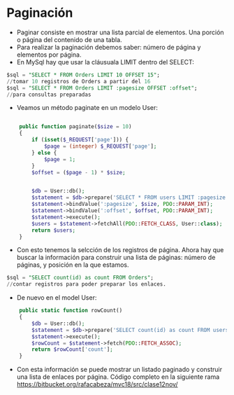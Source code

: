 # Paginación

* Paginar consiste en mostrar una lista parcial de elementos. Una porción o página del contenido de una tabla.
* Para realizar la paginación debemos saber: número de página y elementos por página.
* En MySql hay que usar la cláusuala LIMIT dentro del SELECT:

```sql
$sql = "SELECT * FROM Orders LIMIT 10 OFFSET 15";
//tomar 10 registros de Orders a partir del 16
$sql = "SELECT * FROM Orders LIMIT :pagesize OFFSET :offset";
//para consultas preparadas
```

* Veamos un método paginate en un modelo User:

```php

    public function paginate($size = 10)
    {
        if (isset($_REQUEST['page'])) {
            $page = (integer) $_REQUEST['page'];
        } else {
            $page = 1;
        }
        $offset = ($page - 1) * $size;


        $db = User::db();
        $statement = $db->prepare('SELECT * FROM users LIMIT :pagesize OFFSET :offset');
        $statement->bindValue(':pagesize', $size, PDO::PARAM_INT);
        $statement->bindValue(':offset', $offset, PDO::PARAM_INT);
        $statement->execute();
        $users = $statement->fetchAll(PDO::FETCH_CLASS, User::class);
        return $users;
    }


```

* Con esto tenemos la selcción de los registros de página. Ahora hay que buscar la información para construir una lista de páginas: número de páginas, y posición en la que estamos.

```sql
$sql = "SELECT count(id) as count FROM Orders";
//contar registros para poder preparar los enlaces.
```

* De nuevo en el model User:

```php
    public static function rowCount()
    {
        $db = User::db();
        $statement = $db->prepare('SELECT count(id) as count FROM users');
        $statement->execute();
        $rowCount = $statement->fetch(PDO::FETCH_ASSOC);
        return $rowCount['count'];
    }

```

* Con esta información se puede mostrar un listado paginado y construir una lista de enlaces por página. Código completo en la siguiente rama https://bitbucket.org/rafacabeza/mvc18/src/clase12nov/



